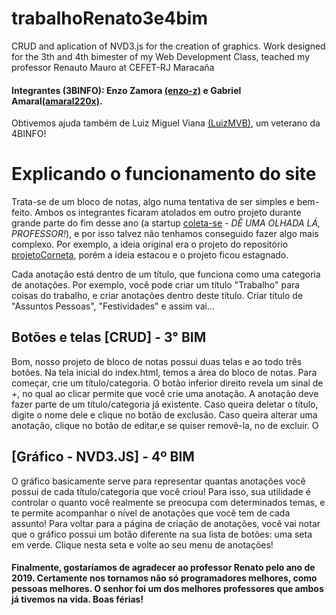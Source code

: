 # trabalhoRenato3e4bim
CRUD and aplication of NVD3.js for the creation of graphics. Work designed for the 3th and 4th bimester of my Web Development Class, teached my professor Renauto Mauro at CEFET-RJ Maracaña

#### Integrantes (3BINFO): Enzo Zamora [(enzo-z)](https://github.com/enzo-z/) e Gabriel Amaral[(amaral220x)](https://github.com/amaral220x). 
Obtivemos ajuda também de Luiz Miguel Viana [(LuizMVB)](https://github.com/LuizMVB), um veterano da 4BINFO!

# Explicando o funcionamento do site 

Trata-se de um bloco de notas, algo numa tentativa de ser simples e bem-feito. Ambos os integrantes ficaram atolados em outro projeto durante grande parte do fim desse ano (a startup [coleta-se](https://github.com/vvesly/coleta-se) - _DÊ UMA OLHADA LÁ, PROFESSOR!_), e por isso talvez não tenhamos conseguido fazer algo mais complexo. Por exemplo, a ideia original era o projeto do repositório [projetoCorneta](https://github.com/enzo-z/projetoCorneta), porém a ideia estacou e o projeto ficou estagnado. 

Cada anotação está dentro de um título, que funciona como uma categoria de anotações. Por exemplo, você pode criar um título "Trabalho" para coisas do trabalho, e criar anotações dentro deste título. Criar título de "Assuntos Pessoas", "Festividades" e assim vai...

## Botões e telas [CRUD] - 3° BIM

Bom, nosso projeto de bloco de notas possui duas telas e ao todo três botões. Na tela inicial do index.html, temos a área do bloco de notas. Para começar, crie um título/categoria. O botão inferior direito revela um sinal de +, no qual ao clicar permite que você crie uma anotação. A anotação deve fazer parte de um título/categoria já existente. 
Caso queira deletar o título, digite o nome dele e clique no botão de exclusão. Caso queira alterar uma anotação, clique no botão de editar,e se quiser removê-la, no de excluir. O

## [Gráfico - NVD3.JS] - 4º BIM 

O gráfico basicamente serve para representar quantas anotações você possui de cada título/categoria que você criou! Para isso, sua utilidade é controlar o quanto você realmente se preocupa com determinados temas, e te permite acompanhar o nível de anotações que você tem de cada assunto!
Para voltar para a página de criação de anotações, você vai notar que o gráfico possui um botão diferente na sua lista de botões: uma seta em verde. Clique nesta seta e volte ao seu menu de anotações!


#### Finalmente, gostaríamos de agradecer ao professor Renato pelo ano de 2019. Certamente nos tornamos não só programadores melhores, como pessoas melhores. O senhor foi um dos melhores professores que ambos já tivemos na vida. Boas férias!
